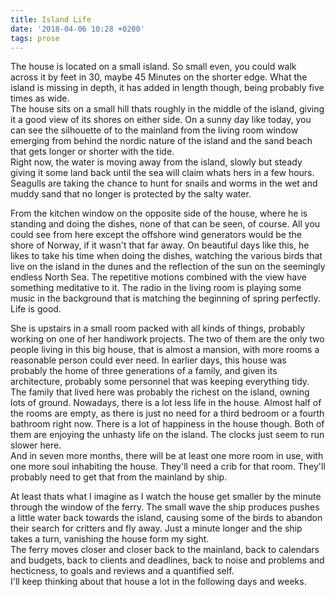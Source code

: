 ```yaml
---
title: Island Life
date: '2018-04-06 10:28 +0200'
tags: prose
---
```


The house is located on a small island. So small even, you could walk across it by feet in 30, maybe 45 Minutes on the shorter edge. What the island is missing in depth, it has added in length though, being probably five times as wide.  
The house sits on a small hill thats roughly in the middle of the island, giving it a good view of its shores on either side. On a sunny day like today, you can see the silhouette of to the mainland from the living room window emerging from behind the nordic nature of the island and the sand beach that gets longer or shorter with the tide.  
Right now, the water is moving away from the island, slowly but steady giving it some land back until the sea will claim whats hers in a few hours. Seagulls are taking the chance to hunt for snails and worms in the wet and muddy sand that no longer is protected by the salty water.

From the kitchen window on the opposite side of the house, where he is standing and doing the dishes, none of that can be seen, of course. All you could see from here except the offshore wind generators would be the shore of Norway, if it wasn't that far away. On beautiful days like this, he likes to take his time when doing the dishes, watching the various birds that live on the island in the dunes and the reflection of the sun on the seemingly endless North Sea. The repetitive motions combined with the view have something meditative to it. The radio in the living room is playing some music in the background that is matching the beginning of spring perfectly. Life is good.

She is upstairs in a small room packed with all kinds of things, probably working on one of her handiwork projects. The two of them are the only two people living in this big house, that is almost a mansion, with more rooms a reasonable person could ever need. In earlier days, this house was probably the home of three generations of a family, and given its architecture, probably some personnel that was keeping everything tidy. The family that lived here was probably the richest on the island, owning lots of ground. Nowadays, there is a lot less life in the house. Almost half of the rooms are empty, as there is just no need for a third bedroom or a fourth bathroom right now. There is a lot of happiness in the house though. Both of them are enjoying the unhasty life on the island. The clocks just seem to run slower here.  
And in seven more months, there will be at least one more room in use, with one more soul inhabiting the house. They'll need a crib for that room. They'll probably need to get that from the mainland by ship.

At least thats what I imagine as I watch the house get smaller by the minute through the window of the ferry. The small wave the ship produces pushes a little water back towards the island, causing some of the birds to abandon their search for critters and fly away. Just a minute longer and the ship takes a turn, vanishing the house form my sight.  
The ferry moves closer and closer back to the mainland, back to calendars and budgets, back to clients and deadlines, back to noise and problems and hecticness, to goals and reviews and a quantified self.  
I'll keep thinking about that house a lot in the following days and weeks.
